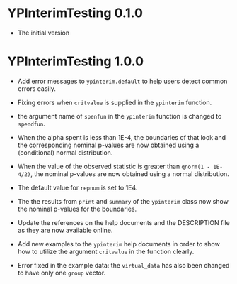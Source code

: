 # YPInterimTesting 0.1.0

* The initial version

# YPInterimTesting 1.0.0

* Add error messages to `ypinterim.default` to help users detect common errors easily.

* Fixing errors when `critvalue` is supplied in the `ypinterim` function.

* the argument name of `spenfun` in the `ypinterim` function is changed to `spendfun`.

* When the alpha spent is less than 1E-4, the boundaries of that look and the corresponding nominal p-values are now obtained using a (conditional) normal distribution.

* When the value of the observed statistic is greater than `qnorm(1 - 1E-4/2)`, the nominal p-values are now obtained using a normal distribution.

* The default value for `repnum` is set to 1E4.

* The the results from `print` and `summary` of the `ypinterim` class now show the nominal p-values for the boundaries.

* Update the references on the help documents and the DESCRIPTION file as they are now available online.

* Add new examples to the `ypinterim` help documents in order to show how to utilize the argument `critvalue` in the function clearly. 

* Error fixed in the example data: the `virtual_data` has also been changed to have only one `group` vector.
